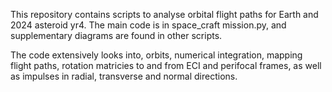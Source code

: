 This repository contains scripts to analyse orbital flight paths for Earth and 2024 asteroid yr4. The main code is in space_craft mission.py, and supplementary diagrams are found in other scripts.

The code extensively looks into, orbits, numerical integration, mapping flight paths, rotation matricies to and from ECI and perifocal frames, as well as impulses in radial, transverse and normal directions. 
